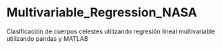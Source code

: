 # Multivariable_Regression_NASA
Clasificación de cuerpos celestes utilizando regresión lineal multivariable utilizando pandas y MATLAB
